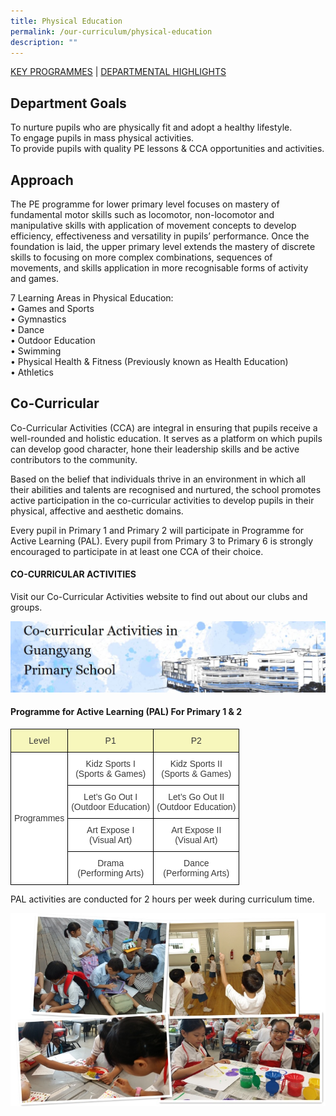 ```yaml
---
title: Physical Education
permalink: /our-curriculum/physical-education
description: ""
---
```

<a href="#1">KEY PROGRAMMES</a> | <a href="#2">DEPARTMENTAL HIGHLIGHTS</a>


<a id="1"></a>

Department Goals
----------------

To nurture pupils who are physically fit and adopt a healthy lifestyle.  
To engage pupils in mass physical activities.  
To provide pupils with quality PE lessons & CCA opportunities and activities.

Approach
--------

The PE programme for lower primary level focuses on mastery of fundamental motor skills such as locomotor, non-locomotor and manipulative skills with application of movement concepts to develop efficiency, effectiveness and versatility in pupils’ performance. Once the foundation is laid, the upper primary level extends the mastery of discrete skills to focusing on more complex combinations, sequences of movements, and skills application in more recognisable forms of activity and games.

7 Learning Areas in Physical Education:  
• Games and Sports  
• Gymnastics  
• Dance  
• Outdoor Education  
• Swimming  
• Physical Health & Fitness (Previously known as Health Education)  
• Athletics

Co-Curricular
-------------

Co-Curricular Activities (CCA) are integral in ensuring that pupils receive a well-rounded and holistic education. It serves as a platform on which pupils can develop good character, hone their leadership skills and be active contributors to the community.

Based on the belief that individuals thrive in an environment in which all their abilities and talents are recognised and nurtured, the school promotes active participation in the co-curricular activities to develop pupils in their physical, affective and aesthetic domains.

Every pupil in Primary 1 and Primary 2 will participate in Programme for Active Learning (PAL). Every pupil from Primary 3 to Primary 6 is strongly encouraged to participate in at least one CCA of their choice.

#### CO-CURRICULAR ACTIVITIES

Visit our Co-Curricular Activities website to find out about our clubs and groups.

 <a href = "https://sites.google.com/moe.edu.sg/gyps-cca/home" target = "_self"> 
          <img src="/images/Capture-2.jpeg"></a>

#### Programme for Active Learning (PAL) For Primary 1 & 2

<style type="text/css">
.tg  {border-collapse:collapse;border-spacing:0;margin:0px auto;}
.tg td{border-color:black;border-style:solid;border-width:1px;font-family:Arial, sans-serif;font-size:14px;
  overflow:hidden;padding:10px 5px;word-break:normal;}
.tg th{border-color:black;border-style:solid;border-width:1px;font-family:Arial, sans-serif;font-size:14px;
  font-weight:normal;overflow:hidden;padding:10px 5px;word-break:normal;}
.tg .tg-elxx{background-color:#F7F7BC;color:#3A3A3A;text-align:center;vertical-align:top}
.tg .tg-nzmi{background-color:#FFF;color:#3A3A3A;text-align:center;vertical-align:top}
.tg .tg-4p8a{background-color:#FFF;color:#3A3A3A;text-align:center;vertical-align:middle}
</style>
<table class="tg">
<tbody>
  <tr>
    <td class="tg-elxx"><span style="font-weight:inherit;font-style:inherit;background-color:#F7F7BC">Level</span></td>
    <td class="tg-elxx"><span style="font-weight:inherit;font-style:inherit;background-color:#F7F7BC">P1</span></td>
    <td class="tg-elxx"><span style="font-weight:inherit;font-style:inherit;background-color:#F7F7BC">P2</span></td>
  </tr>
  <tr>
    <td class="tg-4p8a" rowspan="4"><span style="font-weight:inherit;font-style:inherit">Programmes</span></td>
    <td class="tg-nzmi"><span style="font-weight:inherit;font-style:inherit">Kidz Sports I</span><br><span style="font-weight:inherit;font-style:inherit">(Sports &amp; Games)</span></td>
    <td class="tg-nzmi"><span style="font-weight:inherit;font-style:inherit">Kidz Sports II</span><br><span style="font-weight:inherit;font-style:inherit">(Sports &amp; Games)</span></td>
  </tr>
  <tr>
    <td class="tg-nzmi"><span style="font-weight:inherit;font-style:inherit">Let’s Go Out I</span><br><span style="font-weight:inherit;font-style:inherit">(Outdoor Education)</span></td>
    <td class="tg-nzmi"><span style="font-weight:inherit;font-style:inherit">Let’s Go Out II</span><br><span style="font-weight:inherit;font-style:inherit">(Outdoor Education)</span></td>
  </tr>
  <tr>
    <td class="tg-nzmi"><span style="font-weight:inherit;font-style:inherit">Art Expose I</span><br><span style="font-weight:inherit;font-style:inherit">(Visual Art)</span></td>
    <td class="tg-nzmi"><span style="font-weight:inherit;font-style:inherit">Art Expose II</span><br><span style="font-weight:inherit;font-style:inherit">(Visual Art)</span></td>
  </tr>
  <tr>
    <td class="tg-nzmi"><span style="font-weight:inherit;font-style:inherit">Drama</span><br><span style="font-weight:inherit;font-style:inherit">(Performing Arts)</span></td>
    <td class="tg-nzmi"><span style="font-weight:inherit;font-style:inherit">Dance</span><br><span style="font-weight:inherit;font-style:inherit">(Performing Arts)</span></td>
  </tr>
</tbody>
</table>

PAL activities are conducted for 2 hours per week during curriculum time.

![](/images/pe1.jpeg)

